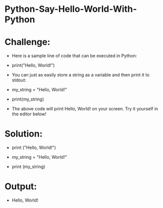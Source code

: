# Python-Say-Hello-World-With-Python

# Challenge:
- Here is a sample line of code that can be executed in Python:
- print("Hello, World!")

- You can just as easily store a string as a variable and then print it to stdout:
- my_string = "Hello, World!"
- print(my_string)
- The above code will print Hello, World! on your screen. Try it yourself in the editor below!

# Solution:
- print ("Hello, World!")

- my_string = "Hello, World!"
- print (my_string)

# Output:
- Hello, World!
